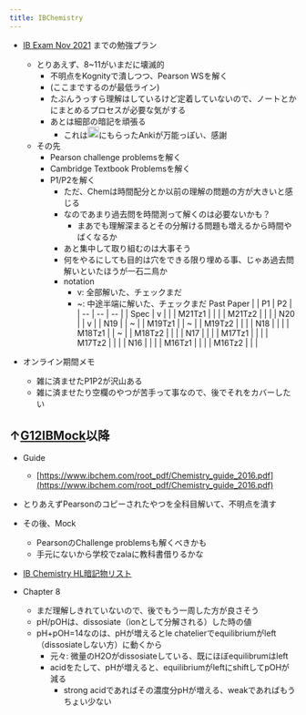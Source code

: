 ```yaml
---
title: IBChemistry
---
```


* [IB Exam Nov 2021](IB%20Exam%20Nov%202021.md) までの勉強プラン
  
  * とりあえず、8~11がいまだに壊滅的
    * 不明点をKognityで潰しつつ、Pearson WSを解く
    * (ここまでするのが最低ライン)
    * たぶんうっすら理解はしているけど定着していないので、ノートとかにまとめるプロセスが必要な気がする
    * あとは細部の暗記を頑張る
      * これは<img src='https://scrapbox.io/api/pages/blu3mo-public/aka/icon' alt='aka.icon' height="19.5"/>にもらったAnkiが万能っぽい、感謝
  * その先
    * Pearson challenge problemsを解く
    * Cambridge Textbook Problemsを解く
    * P1/P2を解く
      * ただ、Chemは時間配分とか以前の理解の問題の方が大きいと感じる
      * なのであまり過去問を時間測って解くのは必要ないかも？
        * まあでも理解深まるとその分解ける問題も増えるから時間やばくなるか
      * あと集中して取り組むのは大事そう
      * 何をやるにしても目的は穴をできる限り埋める事、じゃあ過去問解いといたほうが一石二鳥か
      * notation
        * v: 全部解いた、チェックまだ
        * ~: 中途半端に解いた、チェックまだ
          Past Paper
          \|  | P1 | P2 |
          \| -- | -- | -- |
          \| Spec | v |  |
          \| M21Tz1 |  |  |
          \| M21Tz2 |  |  |
          \| N20 |  | v |
          \| N19 |  | ~ |
          \| M19Tz1 |  | ~ |
          \| M19Tz2 |  |  |
          \| N18 |  |  |
          \| M18Tz1 |  | ~ |
          \| M18Tz2 |  |  |
          \| N17 |  |  |
          \| M17Tz1 |  |  |
          \| M17Tz2 |  |  |
          \| N16 |  |  |
          \| M16Tz1 |  |  |
          \| M16Tz2 |  |  |
* オンライン期間メモ
  
  * 雑に済ませたP1P2が沢山ある
  * 雑に済ませたり空欄のやつが苦手って事なので、後でそれをカバーしたい

## ↑[G12IBMock](G12IBMock.md)以降

* Guide
  
  * [https://www.ibchem.com/root_pdf/Chemistry_guide_2016.pdf](https://www.ibchem.com/root_pdf/Chemistry_guide_2016.pdf)
* とりあえずPearsonのコピーされたやつを全科目解いて、不明点を潰す

* その後、Mock
  
  * PearsonのChallenge problemsも解くべきかも
  * 手元にないから学校でzalaに教科書借りるかな
* [IB Chemistry HL暗記物リスト](IB%20Chemistry%20HL%E6%9A%97%E8%A8%98%E7%89%A9%E3%83%AA%E3%82%B9%E3%83%88.md)

* Chapter 8
  
  * まだ理解しきれていないので、後でもう一周した方が良さそう
  * pH/pOHは、dissosiate（ionとして分解される）した時の値
  * pH+pOH=14なのは、pHが増えるとle chatelierでequilibriumがleft（dissosiateしない方）に動くから
    * 元々: 微量のH2Oがdissosiateしている、既にほぼequilibrumはleft
    * acidをたして、pHが増えると、equilibriumがleftにshiftしてpOHが減る
      * strong acidであればその濃度分pHが増える、weakであればもうちょい少ない
